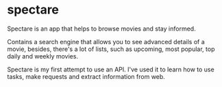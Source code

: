 # spectare

Spectare is an app that helps to browse movies and stay informed.

Contains a search engine that allows you to see advanced details of a movie, besides, there's a lot of lists, such as upcoming, most popular, top daily and weekly movies.

Spectare is my first attempt to use an API. I've used it to learn how to use tasks, make requests and extract information from web.
